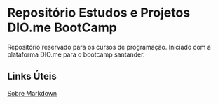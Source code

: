 # Repositório Estudos e Projetos DIO.me BootCamp
Repositório reservado para os cursos de programação. Iniciado com a plataforma DIO.me para o bootcamp santander.

## Links Úteis
[Sobre Markdown](https://www.markdownguide.org/getting-started/)

